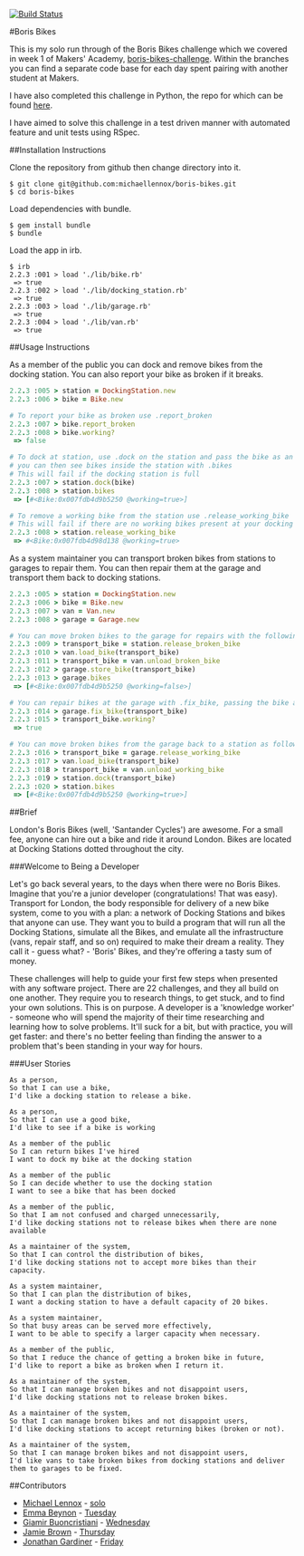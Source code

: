 [![Build Status](https://travis-ci.org/michaellennox/boris-bikes.svg?branch=master)](https://travis-ci.org/michaellennox/boris-bikes)

#Boris Bikes

This is my solo run through of the Boris Bikes challenge which we covered in week 1 of Makers' Academy, [boris-bikes-challenge](https://github.com/makersacademy/course/blob/master/boris_bikes/0_challenge_map.md). Within the branches you can find a separate code base for each day spent pairing with another student at Makers.

I have also completed this challenge in Python, the repo for which can be found [here](https://github.com/michaellennox/boris-bikes-python).

I have aimed to solve this challenge in a test driven manner with automated feature and unit tests using RSpec.

##Installation Instructions

Clone the repository from github then change directory into it.

```
$ git clone git@github.com:michaellennox/boris-bikes.git
$ cd boris-bikes
```

Load dependencies with bundle.

```
$ gem install bundle
$ bundle
```

Load the app in irb.

```
$ irb
2.2.3 :001 > load './lib/bike.rb'
 => true
2.2.3 :002 > load './lib/docking_station.rb'
 => true
2.2.3 :003 > load './lib/garage.rb'
 => true
2.2.3 :004 > load './lib/van.rb'
 => true
```

##Usage Instructions

As a member of the public you can dock and remove bikes from the docking station. You can also report your bike as broken if it breaks.

```ruby
2.2.3 :005 > station = DockingStation.new
2.2.3 :006 > bike = Bike.new

# To report your bike as broken use .report_broken
2.2.3 :007 > bike.report_broken
2.2.3 :008 > bike.working?
 => false

# To dock at station, use .dock on the station and pass the bike as an argument,
# you can then see bikes inside the station with .bikes
# This will fail if the docking station is full
2.2.3 :007 > station.dock(bike)
2.2.3 :008 > station.bikes
 => [#<Bike:0x007fdb4d9b5250 @working=true>]

# To remove a working bike from the station use .release_working_bike
# This will fail if there are no working bikes present at your docking station
2.2.3 :008 > station.release_working_bike
 => #<Bike:0x007fdb4d98d138 @working=true>
```

As a system maintainer you can transport broken bikes from stations to garages to repair them. You can then repair them at the garage and transport them back to docking stations.

```ruby
2.2.3 :005 > station = DockingStation.new
2.2.3 :006 > bike = Bike.new
2.2.3 :007 > van = Van.new
2.2.3 :008 > garage = Garage.new

# You can move broken bikes to the garage for repairs with the following set of commands
2.2.3 :009 > transport_bike = station.release_broken_bike
2.2.3 :010 > van.load_bike(transport_bike)
2.2.3 :011 > transport_bike = van.unload_broken_bike
2.2.3 :012 > garage.store_bike(transport_bike)
2.2.3 :013 > garage.bikes
 => [#<Bike:0x007fdb4d9b5250 @working=false>]

# You can repair bikes at the garage with .fix_bike, passing the bike as an argument
2.2.3 :014 > garage.fix_bike(transport_bike)
2.2.3 :015 > transport_bike.working?
 => true

# You can move broken bikes from the garage back to a station as follows
2.2.3 :016 > transport_bike = garage.release_working_bike
2.2.3 :017 > van.load_bike(transport_bike)
2.2.3 :018 > transport_bike = van.unload_working_bike
2.2.3 :019 > station.dock(transport_bike)
2.2.3 :020 > station.bikes
 => [#<Bike:0x007fdb4d9b5250 @working=true>]
```

##Brief

London's Boris Bikes (well, 'Santander Cycles') are awesome. For a small fee, anyone can hire out a bike and ride it around London. Bikes are located at Docking Stations dotted throughout the city.

###Welcome to Being a Developer

Let's go back several years, to the days when there were no Boris Bikes. Imagine that you're a junior developer (congratulations! That was easy). Transport for London, the body responsible for delivery of a new bike system, come to you with a plan: a network of Docking Stations and bikes that anyone can use. They want you to build a program that will run all the Docking Stations, simulate all the Bikes, and emulate all the infrastructure (vans, repair staff, and so on) required to make their dream a reality. They call it - guess what? - 'Boris' Bikes, and they're offering a tasty sum of money.

These challenges will help to guide your first few steps when presented with any software project. There are 22 challenges, and they all build on one another. They require you to research things, to get stuck, and to find your own solutions. This is on purpose. A developer is a 'knowledge worker' - someone who will spend the majority of their time researching and learning how to solve problems. It'll suck for a bit, but with practice, you will get faster: and there's no better feeling than finding the answer to a problem that's been standing in your way for hours.

###User Stories

```
As a person,
So that I can use a bike,
I'd like a docking station to release a bike.

As a person,
So that I can use a good bike,
I'd like to see if a bike is working

As a member of the public
So I can return bikes I've hired
I want to dock my bike at the docking station

As a member of the public
So I can decide whether to use the docking station
I want to see a bike that has been docked

As a member of the public,
So that I am not confused and charged unnecessarily,
I'd like docking stations not to release bikes when there are none available

As a maintainer of the system,
So that I can control the distribution of bikes,
I'd like docking stations not to accept more bikes than their capacity.

As a system maintainer,
So that I can plan the distribution of bikes,
I want a docking station to have a default capacity of 20 bikes.

As a system maintainer,
So that busy areas can be served more effectively,
I want to be able to specify a larger capacity when necessary.

As a member of the public,
So that I reduce the chance of getting a broken bike in future,
I'd like to report a bike as broken when I return it.

As a maintainer of the system,
So that I can manage broken bikes and not disappoint users,
I'd like docking stations not to release broken bikes.

As a maintainer of the system,
So that I can manage broken bikes and not disappoint users,
I'd like docking stations to accept returning bikes (broken or not).

As a maintainer of the system,
So that I can manage broken bikes and not disappoint users,
I'd like vans to take broken bikes from docking stations and deliver them to garages to be fixed.
```

##Contributors

* [Michael Lennox](https://github.com/michaellennox) - [solo](https://github.com/michaellennox/boris-bikes)
* [Emma Beynon](https://github.com/emmabeynon) - [Tuesday](https://github.com/michaellennox/boris-bikes/tree/emma)
* [Giamir Buoncristiani](https://github.com/giamir) - [Wednesday](https://github.com/michaellennox/boris-bikes/tree/giamir)
* [Jamie Brown](https://github.com/jamiebrown201) - [Thursday](https://github.com/michaellennox/boris-bikes/tree/jamie)
* [Jonathan Gardiner](https://github.com/jelgar1) - [Friday](https://github.com/michaellennox/boris-bikes/tree/jonathan)
